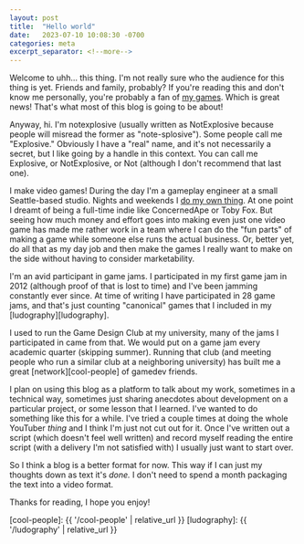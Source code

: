 ```yaml
---
layout: post
title:  "Hello world"
date:   2023-07-10 10:08:30 -0700
categories: meta
excerpt_separator: <!--more-->
---
```


Welcome to uhh... this thing. I'm not really sure who the audience for this thing is yet. <!--more--> Friends and family, probably? If you're reading this and don't know me personally, you're probably a fan of [my games](http://notexplosive.net/). Which is great news! That's what most of this blog is going to be about!


Anyway, hi. I'm notexplosive (usually written as NotExplosive because people will misread the former as "note-splosive"). Some people call me "Explosive." Obviously I have a "real" name, and it's not necessarily a secret, but I like going by a handle in this context. You can call me Explosive, or NotExplosive, or Not (although I don't recommend that last one).

I make video games! During the day I'm a gameplay engineer at a small Seattle-based studio. Nights and weekends I [do my own thing](http://notexplosive.net). At one point I dreamt of being a full-time indie like ConcernedApe or Toby Fox. But seeing how much money and effort goes into making even just one video game has made me rather work in a team where I can do the "fun parts" of making a game while someone else runs the actual business. Or, better yet, do all that as my day job and then make the games I really want to make on the side without having to consider marketability.

I'm an avid participant in game jams. I participated in my first game jam in 2012 (although proof of that is lost to time) and I've been jamming constantly ever since. At time of writing I have participated in 28 game jams, and that's just counting "canonical" games that I included in my [ludography][ludography].

I used to run the Game Design Club at my university, many of the jams I participated in came from that. We would put on a game jam every academic quarter (skipping summer). Running that club (and meeting people who run a similar club at a neighboring university) has built me a great [network][cool-people] of gamedev friends.

I plan on using this blog as a platform to talk about my work, sometimes in a technical way, sometimes just sharing anecdotes about development on a particular project, or some lesson that I learned. I've wanted to do something like this for a while. I've tried a couple times at doing the whole YouTuber _thing_ and I think I'm just not cut out for it. Once I've written out a script (which doesn't feel well written) and record myself reading the entire script (with a delivery I'm not satisfied with) I usually just want to start over.

So I think a blog is a better format for now. This way if I can just my thoughts down as text it's _done._ I don't need to spend a month packaging the text into a video format.

Thanks for reading, I hope you enjoy!

[cool-people]: {{ '/cool-people' | relative_url }}
[ludography]: {{ '/ludography' | relative_url }}